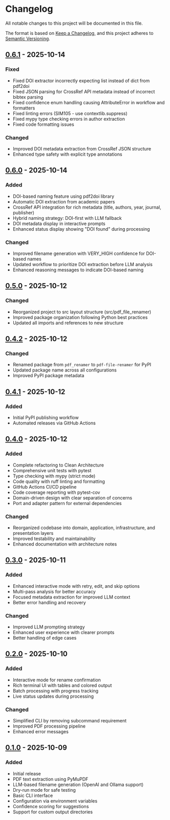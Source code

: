 # Changelog

All notable changes to this project will be documented in this file.

The format is based on [Keep a Changelog](https://keepachangelog.com/en/1.0.0/),
and this project adheres to [Semantic Versioning](https://semver.org/spec/v2.0.0.html).

## [0.6.1] - 2025-10-14

### Fixed
- Fixed DOI extractor incorrectly expecting list instead of dict from pdf2doi
- Fixed JSON parsing for CrossRef API metadata instead of incorrect bibtex parsing
- Fixed confidence enum handling causing AttributeError in workflow and formatters
- Fixed linting errors (SIM105 - use contextlib.suppress)
- Fixed mypy type checking errors in author extraction
- Fixed code formatting issues

### Changed
- Improved DOI metadata extraction from CrossRef JSON structure
- Enhanced type safety with explicit type annotations

## [0.6.0] - 2025-10-14

### Added
- DOI-based naming feature using pdf2doi library
- Automatic DOI extraction from academic papers
- CrossRef API integration for rich metadata (title, authors, year, journal, publisher)
- Hybrid naming strategy: DOI-first with LLM fallback
- DOI metadata display in interactive prompts
- Enhanced status display showing "DOI found" during processing

### Changed
- Improved filename generation with VERY_HIGH confidence for DOI-based names
- Updated workflow to prioritize DOI extraction before LLM analysis
- Enhanced reasoning messages to indicate DOI-based naming

## [0.5.0] - 2025-10-12

### Changed
- Reorganized project to src layout structure (src/pdf_file_renamer)
- Improved package organization following Python best practices
- Updated all imports and references to new structure

## [0.4.2] - 2025-10-12

### Changed
- Renamed package from `pdf_renamer` to `pdf-file-renamer` for PyPI
- Updated package name across all configurations
- Improved PyPI package metadata

## [0.4.1] - 2025-10-12

### Added
- Initial PyPI publishing workflow
- Automated releases via GitHub Actions

## [0.4.0] - 2025-10-12

### Added
- Complete refactoring to Clean Architecture
- Comprehensive unit tests with pytest
- Type checking with mypy (strict mode)
- Code quality with ruff linting and formatting
- GitHub Actions CI/CD pipeline
- Code coverage reporting with pytest-cov
- Domain-driven design with clear separation of concerns
- Port and adapter pattern for external dependencies

### Changed
- Reorganized codebase into domain, application, infrastructure, and presentation layers
- Improved testability and maintainability
- Enhanced documentation with architecture notes

## [0.3.0] - 2025-10-11

### Added
- Enhanced interactive mode with retry, edit, and skip options
- Multi-pass analysis for better accuracy
- Focused metadata extraction for improved LLM context
- Better error handling and recovery

### Changed
- Improved LLM prompting strategy
- Enhanced user experience with clearer prompts
- Better handling of edge cases

## [0.2.0] - 2025-10-10

### Added
- Interactive mode for rename confirmation
- Rich terminal UI with tables and colored output
- Batch processing with progress tracking
- Live status updates during processing

### Changed
- Simplified CLI by removing subcommand requirement
- Improved PDF processing pipeline
- Enhanced error messages

## [0.1.0] - 2025-10-09

### Added
- Initial release
- PDF text extraction using PyMuPDF
- LLM-based filename generation (OpenAI and Ollama support)
- Dry-run mode for safe testing
- Basic CLI interface
- Configuration via environment variables
- Confidence scoring for suggestions
- Support for custom output directories

[0.6.1]: https://github.com/nostoslabs/pdf-renamer/compare/v0.6.0...v0.6.1
[0.6.0]: https://github.com/nostoslabs/pdf-renamer/compare/v0.5.0...v0.6.0
[0.5.0]: https://github.com/nostoslabs/pdf-renamer/compare/v0.4.2...v0.5.0
[0.4.2]: https://github.com/nostoslabs/pdf-renamer/compare/v0.4.1...v0.4.2
[0.4.1]: https://github.com/nostoslabs/pdf-renamer/compare/v0.4.0...v0.4.1
[0.4.0]: https://github.com/nostoslabs/pdf-renamer/compare/v0.3.0...v0.4.0
[0.3.0]: https://github.com/nostoslabs/pdf-renamer/compare/v0.2.0...v0.3.0
[0.2.0]: https://github.com/nostoslabs/pdf-renamer/compare/v0.1.0...v0.2.0
[0.1.0]: https://github.com/nostoslabs/pdf-renamer/releases/tag/v0.1.0
